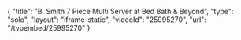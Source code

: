 {
    "title": "B. Smith 7 Piece Multi Server at Bed Bath & Beyond",
    "type": "solo",
    "layout": "iframe-static",
    "videoId": "25995270",
    "url": "\/tvpembed\/25995270"
}